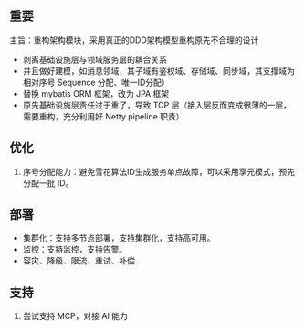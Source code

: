 ## 重要

主旨：重构架构模块，采用真正的DDD架构模型重构原先不合理的设计

- 剥离基础设施层与领域服务层的耦合关系
- 并且做好建模，如消息领域，其子域有鉴权域、存储域、同步域，其支撑域为相对序号 Sequence 分配、唯一ID分配）
- 替换 mybatis ORM 框架，改为 JPA 框架
- 原先基础设施层责任过于重了，导致 TCP 层（接入层反而变成很薄的一层，需要重构，充分利用好 Netty pipeline 职责）


## 优化

1. 序号分配能力：避免雪花算法ID生成服务单点故障，可以采用享元模式，预先分配一批 ID。

## 部署

- 集群化：支持多节点部署，支持集群化，支持高可用。
- 监控：支持监控，支持告警。
- 容灾、降级、限流、重试、补偿

## 支持

1. 尝试支持 MCP，对接 AI 能力